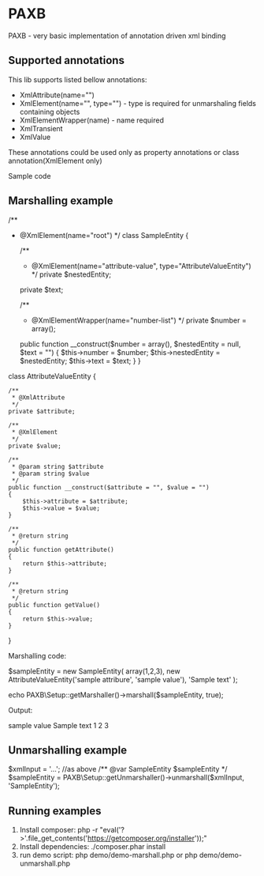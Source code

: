 # PAXB


PAXB - very basic implementation of annotation driven xml binding

## Supported annotations

This lib supports listed bellow annotations:
- XmlAttribute(name="")
- XmlElement(name="", type="") - type is required for unmarshaling fields containing objects
- XmlElementWrapper(name) - name required
- XmlTransient
- XmlValue

These annotations could be used only as property annotations or class annotation(XmlElement only)

Sample code

## Marshalling example

/**
 * @XmlElement(name="root")
 */
class SampleEntity {

    /**
     * @XmlElement(name="attribute-value", type="AttributeValueEntity")
     */
    private $nestedEntity;

    private $text;

    /**
     * @XmlElementWrapper(name="number-list")
     */
    private $number = array();


    public function __construct($number = array(), $nestedEntity = null, $text = "")
    {
        $this->number = $number;
        $this->nestedEntity = $nestedEntity;
        $this->text = $text;
    }
}

class AttributeValueEntity {

    /**
     * @XmlAttribute
     */
    private $attribute;

    /**
     * @XmlElement
     */
    private $value;

    /**
     * @param string $attribute
     * @param string $value
     */
    public function __construct($attribute = "", $value = "")
    {
        $this->attribute = $attribute;
        $this->value = $value;
    }

    /**
     * @return string
     */
    public function getAttribute()
    {
        return $this->attribute;
    }

    /**
     * @return string
     */
    public function getValue()
    {
        return $this->value;
    }
}

Marshalling code:

$sampleEntity = new SampleEntity(
    array(1,2,3),
    new AttributeValueEntity('sample attribure', 'sample value'),
    'Sample text'
);

echo PAXB\Setup::getMarshaller()->marshall($sampleEntity, true);

Output:

<?xml version="1.0"?>
<root>
    <attribute-value attribute="sample attribure">
        <value>sample value</value>
    </attribute-value>
    <text>Sample text</text>
    <number-list>
        <number>1</number>
        <number>2</number>
        <number>3</number>
    </number-list>
</root>

## Unmarshalling example

$xmlInput = '...'; //as above
/** @var SampleEntity $sampleEntity */
$sampleEntity = PAXB\Setup::getUnmarshaller()->unmarshall($xmlInput, 'SampleEntity');


## Running examples

1. Install composer: php -r "eval('?>'.file_get_contents('https://getcomposer.org/installer'));"
2. Install dependencies: ./composer.phar install
3. run demo script: php demo/demo-marshall.php or php demo/demo-unmarshall.php

